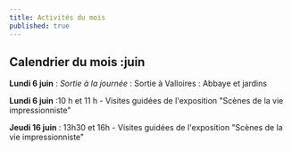 ```yaml
---
title: Activités du mois
published: true
---
```


## Calendrier du mois :juin

**Lundi 6 juin** :
_Sortie à la journée_ : Sortie à Valloires : Abbaye et jardins 

**Lundi 6 juin** :10 h  et 11 h -  Visites guidées de l'exposition  "Scènes de la vie impressionniste"

**Jeudi 16 juin** : 13h30 et 16h - Visites guidées de l'exposition  "Scènes de la vie impressionniste"


